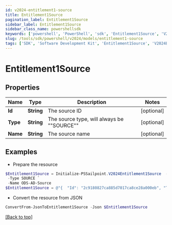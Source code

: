 ```yaml
---
id: v2024-entitlement1-source
title: Entitlement1Source
pagination_label: Entitlement1Source
sidebar_label: Entitlement1Source
sidebar_class_name: powershellsdk
keywords: ['powershell', 'PowerShell', 'sdk', 'Entitlement1Source', 'V2024Entitlement1Source'] 
slug: /tools/sdk/powershell/v2024/models/entitlement1-source
tags: ['SDK', 'Software Development Kit', 'Entitlement1Source', 'V2024Entitlement1Source']
---
```



# Entitlement1Source

## Properties

Name | Type | Description | Notes
------------ | ------------- | ------------- | -------------
**Id** | **String** | The source ID | [optional] 
**Type** | **String** | The source type, will always be ""SOURCE"" | [optional] 
**Name** | **String** | The source name | [optional] 

## Examples

- Prepare the resource
```powershell
$Entitlement1Source = Initialize-PSSailpoint.V2024Entitlement1Source  -Id 2c9180827ca885d7017ca8ce28a000eb `
 -Type SOURCE `
 -Name ODS-AD-Source
$Entitlement1Source = @"{  "Id": "2c9180827ca885d7017ca8ce28a000eb", "Type": "SOURCE", "Name": "ODS-AD-Source" }"@
```

- Convert the resource from JSON
```powershell
ConvertFrom-JsonToEntitlement1Source -Json $Entitlement1Source
```


[[Back to top]](#) 

